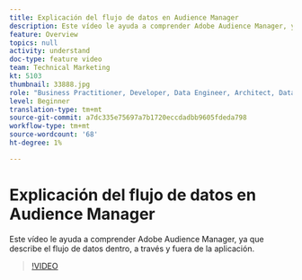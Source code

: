 ```yaml
---
title: Explicación del flujo de datos en Audience Manager
description: Este vídeo le ayuda a comprender Adobe Audience Manager, ya que describe el flujo de datos dentro, a través y fuera de la aplicación.
feature: Overview
topics: null
activity: understand
doc-type: feature video
team: Technical Marketing
kt: 5103
thumbnail: 33888.jpg
role: "Business Practitioner, Developer, Data Engineer, Architect, Data Architect, Administrator, Leader"
level: Beginner
translation-type: tm+mt
source-git-commit: a7dc335e75697a7b1720eccdadbb9605fdeda798
workflow-type: tm+mt
source-wordcount: '68'
ht-degree: 1%

---
```



# Explicación del flujo de datos en Audience Manager

Este vídeo le ayuda a comprender Adobe Audience Manager, ya que describe el flujo de datos dentro, a través y fuera de la aplicación.

>[!VIDEO](https://video.tv.adobe.com/v/33888/?quality=12)

